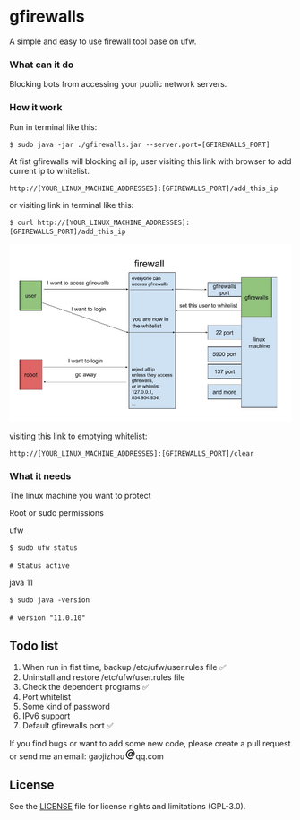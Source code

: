 # gfirewalls
A simple and easy to use firewall tool base on ufw.  

### What can it do
Blocking bots from accessing your public network servers.  


### How it work
Run in terminal like this:
```shell
$ sudo java -jar ./gfirewalls.jar --server.port=[GFIREWALLS_PORT]
```

At fist gfirewalls will blocking all ip, user visiting this link with browser to add current ip to whitelist.  
```
http://[YOUR_LINUX_MACHINE_ADDRESSES]:[GFIREWALLS_PORT]/add_this_ip
```

or visiting link in terminal like this:
```shell
$ curl http://[YOUR_LINUX_MACHINE_ADDRESSES]:[GFIREWALLS_PORT]/add_this_ip
```

![how gfirewalls work pic](./introduction/how_gfirewalls_work.jpg)

visiting this link to emptying whitelist:
```
http://[YOUR_LINUX_MACHINE_ADDRESSES]:[GFIREWALLS_PORT]/clear
```
### What it needs
The linux machine you want to protect  

Root or sudo permissions

ufw  
```shell
$ sudo ufw status

# Status active
```
java 11  
```shell
$ sudo java -version

# version "11.0.10"
```

## Todo list
1. When run in fist time, backup /etc/ufw/user.rules file ✅  
2. Uninstall and restore /etc/ufw/user.rules file  
3. Check the dependent programs ✅  
4. Port whitelist  
5. Some kind of password  
6. IPv6 support  
7. Default gfirewalls port ✅  

If you find bugs or want to add some new code, please create a pull request or send me an email: gaojizhou![@](./introduction/@.png)qq.com

## License

See the [LICENSE](LICENSE.md) file for license rights and limitations (GPL-3.0).
